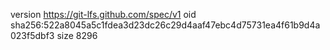 version https://git-lfs.github.com/spec/v1
oid sha256:522a8045a5c1fdea3d23dc26c29d4aaf47ebc4d75731ea4f61b9d4a023f5dbf3
size 8296
